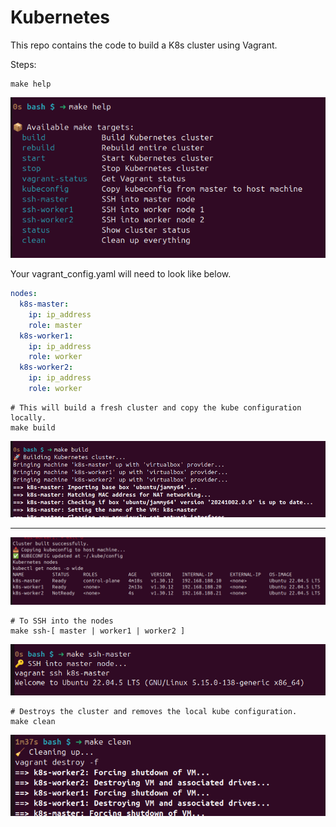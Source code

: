 # Kubernetes

This repo contains the code to build a K8s cluster using Vagrant.

Steps:

```shell
make help
```

![](assets/help.png)

Your vagrant_config.yaml will need to look like below.

```yaml
nodes:
  k8s-master:
    ip: ip_address
    role: master
  k8s-worker1:
    ip: ip_address
    role: worker
  k8s-worker2:
    ip: ip_address
    role: worker
```

```shell
# This will build a fresh cluster and copy the kube configuration locally.
make build
```

![](assets/build1.png)

___
![](assets/build2.png)

```shell
# To SSH into the nodes
make ssh-[ master | worker1 | worker2 ]
```

![](assets/ssh.png)

```shell
# Destroys the cluster and removes the local kube configuration.
make clean
```

![](assets/clean.png)